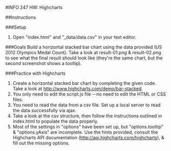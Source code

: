 #INFO 247 HW: Highcharts

##Instructions

###Setup
1. Open "index.html" and "_data/data.csv" in your text editor.

###Goals
Build a horizontal stacked bar chart using the data provided (US 2012 Olympics Medal Count). Take a look at result-01.png & result-02.png to see what the final result should look like (they're the same chart, but the second screenshot shows a tooltip).

###Practice with Highcharts
1. Create a horizontal stacked bar chart by completing the given code. Take a look at http://www.highcharts.com/demo/bar-stacked.
2. You only need to edit the script.js file --no need to edit the HTML or CSS files.
3. You need to read the data from a csv file. Set up a local server to read the data successfully via ajax.
4. Take a look at the csv structure, then follow the instructions outlined in index.html to populate the data properly.
5. Most of the settings in "options" have been set up, but "options.tooltip" & "options.yAxis" are incomplete. Use the hints provided, consult the Highcharts API documentation (http://api.highcharts.com/highcharts), & fill out the missing options.